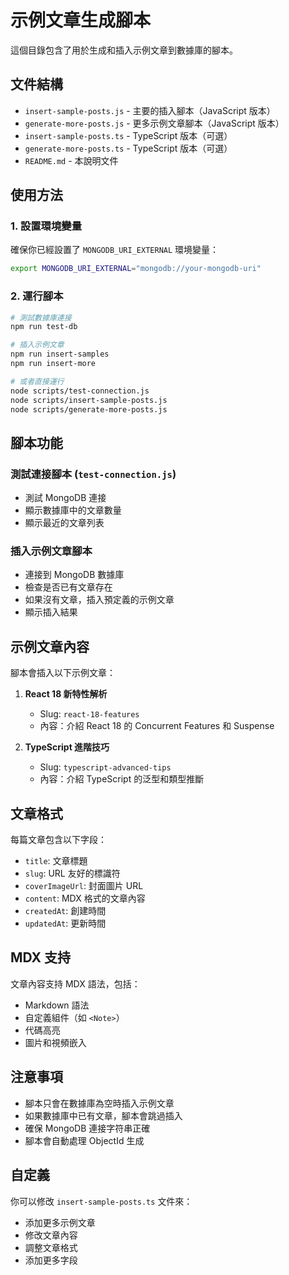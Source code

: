 # 示例文章生成腳本

這個目錄包含了用於生成和插入示例文章到數據庫的腳本。

## 文件結構

- `insert-sample-posts.js` - 主要的插入腳本（JavaScript 版本）
- `generate-more-posts.js` - 更多示例文章腳本（JavaScript 版本）
- `insert-sample-posts.ts` - TypeScript 版本（可選）
- `generate-more-posts.ts` - TypeScript 版本（可選）
- `README.md` - 本說明文件

## 使用方法

### 1. 設置環境變量

確保你已經設置了 `MONGODB_URI_EXTERNAL` 環境變量：

```bash
export MONGODB_URI_EXTERNAL="mongodb://your-mongodb-uri"
```

### 2. 運行腳本

```bash
# 測試數據庫連接
npm run test-db

# 插入示例文章
npm run insert-samples
npm run insert-more

# 或者直接運行
node scripts/test-connection.js
node scripts/insert-sample-posts.js
node scripts/generate-more-posts.js
```

## 腳本功能

### 測試連接腳本 (`test-connection.js`)

- 測試 MongoDB 連接
- 顯示數據庫中的文章數量
- 顯示最近的文章列表

### 插入示例文章腳本

- 連接到 MongoDB 數據庫
- 檢查是否已有文章存在
- 如果沒有文章，插入預定義的示例文章
- 顯示插入結果

## 示例文章內容

腳本會插入以下示例文章：

1. **React 18 新特性解析**

   - Slug: `react-18-features`
   - 內容：介紹 React 18 的 Concurrent Features 和 Suspense

2. **TypeScript 進階技巧**
   - Slug: `typescript-advanced-tips`
   - 內容：介紹 TypeScript 的泛型和類型推斷

## 文章格式

每篇文章包含以下字段：

- `title`: 文章標題
- `slug`: URL 友好的標識符
- `coverImageUrl`: 封面圖片 URL
- `content`: MDX 格式的文章內容
- `createdAt`: 創建時間
- `updatedAt`: 更新時間

## MDX 支持

文章內容支持 MDX 語法，包括：

- Markdown 語法
- 自定義組件（如 `<Note>`）
- 代碼高亮
- 圖片和視頻嵌入

## 注意事項

- 腳本只會在數據庫為空時插入示例文章
- 如果數據庫中已有文章，腳本會跳過插入
- 確保 MongoDB 連接字符串正確
- 腳本會自動處理 ObjectId 生成

## 自定義

你可以修改 `insert-sample-posts.ts` 文件來：

- 添加更多示例文章
- 修改文章內容
- 調整文章格式
- 添加更多字段
